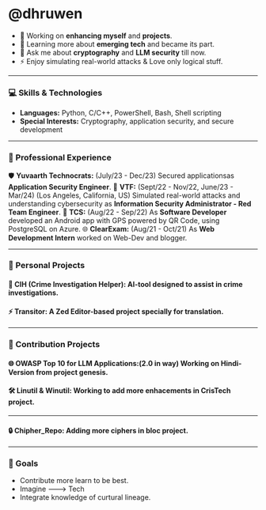 # @dhruwen

- 🔭 Working on **enhancing myself** and **projects**.
- 🌱 Learning more about **emerging tech** and became its part.
- 💬 Ask me about **cryptography** and **LLM security** till now.
- ⚡ Enjoy simulating real-world attacks & Love only logical stuff.

---

### 💻 Skills & Technologies
- **Languages:** Python, C/C++, PowerShell, Bash, Shell scripting
- **Special Interests:** Cryptography, application security, and secure development

---

### 🚀 Professional Experience

🛡️ **Yuvaarth Technocrats:** (July/23 - Dec/23) Secured applicationsas **Application Security Engineer**.
🔐 **VTF:** (Sept/22 - Nov/22, June/23 - Mar/24) (Los Angeles, California, US) Simulated real-world attacks and understanding cybersecurity as **Information Security Administrator - Red Team Engineer**.
📱 **TCS:** (Aug/22 - Sep/22) As **Software Developer** developed an Android app with GPS powered by QR Code, using PostgreSQL on Azure.
🌐 **ClearExam:** (Aug/21 - Oct/21) As **Web Development Intern** worked on Web-Dev and blogger.

---

### 📂 Personal Projects

#### 🔧 **CIH (Crime Investigation Helper):** AI-tool designed to assist in crime investigations.
#### ⚡ **Transitor:** A Zed Editor-based project specially for translation.
---
### 📂 Contribution Projects
#### 🌐 **OWASP Top 10 for LLM Applications:(2.0 in way)** Working on Hindi-Version from project genesis.
#### 🛠️ **Linutil & Winutil:** Working to add more enhacements in CrisTech project.
---
#### 🔒 **Chipher_Repo:** Adding more ciphers in bloc project.
---
### 🌱 Goals
- Contribute more learn to be best.
- Imagine ---> Tech
- Integrate knowledge of curtural lineage.
